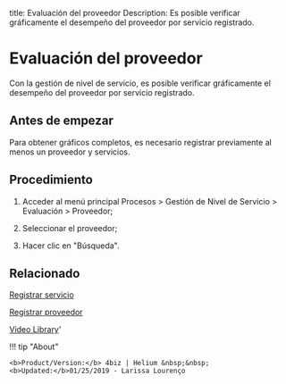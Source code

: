 title:  Evaluación del proveedor 
Description: Es posible verificar gráficamente el desempeño del proveedor por servicio registrado.
# Evaluación del proveedor

Con la gestión de nivel de servicio, es posible verificar gráficamente el desempeño del proveedor por servicio registrado.

Antes de empezar
----------------

Para obtener gráficos completos, es necesario registrar previamente al menos un
proveedor y servicios.

Procedimiento
-------------

1.  Acceder al menú principal Procesos \> Gestión de Nivel de Servicio \>
    Evaluación \> Proveedor;

2.  Seleccionar el proveedor;

3.  Hacer clic en "Búsqueda".

Relacionado
-----------

[Registrar servicio](/es-es/4biz-helium/processes/portfolio-and-catalog/use/register-a-service.html)

[Registrar proveedor](/es-es/4biz-helium/processes/portfolio-and-catalog/configuration/register-provider.html)

<i class='fa fa-youtube-play  fa-2x' style='color:#97ce17;vertical-align: middle;'> </i> [Video Library](https://www.youtube.com/playlist?list=PLB5qK2uzf2RMjX0O3lujZJk298ZUVu21l)'

!!! tip "About"

    <b>Product/Version:</b> 4biz | Helium &nbsp;&nbsp;
    <b>Updated:</b>01/25/2019 - Larissa Lourenço
